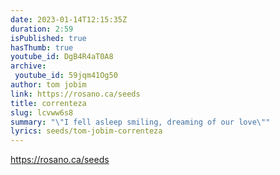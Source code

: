 ```yaml
---
date: 2023-01-14T12:15:35Z
duration: 2:59
isPublished: true
hasThumb: true
youtube_id: DgB4R4aT0A8
archive:
 youtube_id: 59jqm41Og50
author: tom jobim
link: https://rosano.ca/seeds
title: correnteza
slug: lcvww6s8
summary: "\"I fell asleep smiling, dreaming of our love\""
lyrics: seeds/tom-jobim-correnteza
---
```


https://rosano.ca/seeds

